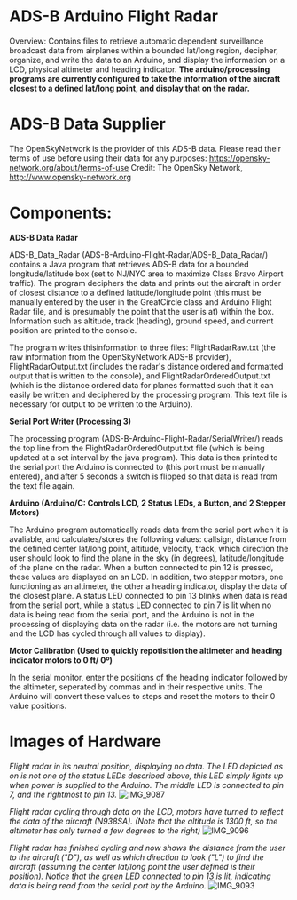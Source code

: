 # ADS-B Arduino Flight Radar 
Overview: Contains files to retrieve automatic dependent surveillance broadcast data from airplanes within a bounded lat/long region, decipher, organize, and write the data to an Arduino, and display the information on a LCD, physical altimeter and heading indicator. **The arduino/processing programs are currently configured to take the information of the aircraft closest to a defined lat/long point, and display that on the radar.**

# ADS-B Data Supplier 
The OpenSkyNetwork is the provider of this ADS-B data. Please read their terms of use before using their data for any purposes: https://opensky-network.org/about/terms-of-use 
Credit: The OpenSky Network, http://www.opensky-network.org

# Components: 
**ADS-B Data Radar**

ADS-B_Data_Radar (ADS-B-Arduino-Flight-Radar/ADS-B_Data_Radar/) contains a Java program that retrieves ADS-B data for a bounded longitude/latitude box (set to NJ/NYC area to maximize Class Bravo Airport traffic). The program deciphers the data and prints out the aircraft in order of closest distance to a defined latitude/longitude point (this must be manually entered by the user in the GreatCircle class and Arduino Flight Radar file, and is presumably the point that the user is at) within the box. Information such as altitude, track (heading), ground speed, and current position are printed to the console. 

The program writes thisinformation  to three files: FlightRadarRaw.txt (the raw information from the OpenSkyNetwork ADS-B provider), 
FlightRadarOutput.txt (includes the radar's distance ordered and formatted output that is written to the console),
and FlightRadarOrderedOutput.txt (which is the distance ordered data for planes formatted such that it can easily be written and 
deciphered by the processing program. This text file is necessary for output to be written to the Arduino).
   
**Serial Port Writer (Processing 3)**

The processing program (ADS-B-Arduino-Flight-Radar/SerialWriter/) reads the top line from the FlightRadarOrderedOutput.txt file (which is being 
updated at a set interval by the java program). This data is then printed to the serial port the Arduino is connected to (this port must be manually entered), and after 5 seconds a switch is flipped so that data is read from the text file again. 

**Arduino (Arduino/C: Controls LCD, 2 Status LEDs, a Button, and 2 Stepper Motors)**

The Arduino program automatically reads data from the serial port when it is avaliable, and calculates/stores the following values: callsign, distance from the defined center lat/long point, altitude, velocity, track, which direction the user should look to find the plane in the sky (in degrees), latitude/longitude of the plane on the radar. When a button connected to pin 12 is pressed, these values are displayed on an LCD. In addition, two stepper motors, one functioning as an altimeter, the other a heading indicator, display the data of the closest plane. A status LED connected to pin 13 blinks when data is read from the serial port, while a status LED connected to pin 7 is lit when no data is being read from the serial port, and the Arduino is not in the processing of displaying data on the radar (i.e. the motors are not turning and the LCD has cycled through all values to display). 

**Motor Calibration (Used to quickly repotisition the altimeter and heading indicator motors to 0 ft/ 0º)**

In the serial monitor, enter the positions of the heading indicator followed by the altimeter, seperated by commas and in their respective units. The Arduino will convert these values to steps and reset the motors to their 0 value positions. 

# Images of Hardware
*Flight radar in its neutral position, displaying no data. The LED depicted as on is not one of the status LEDs described above, this LED simply lights up when power is supplied to the Arduino. The middle LED is connected to pin 7, and the rightmost to pin 13.*
![IMG_9087](https://user-images.githubusercontent.com/56012430/88239488-8f319f80-cc52-11ea-8cc5-9f7195471c63.jpg)

*Flight radar cycling through data on the LCD, motors have turned to reflect the data of the aircraft (N938SA). (Note that the altitude is 1300 ft, so the altimeter has only turned a few degrees to the right)*
![IMG_9096](https://user-images.githubusercontent.com/56012430/88239554-b5efd600-cc52-11ea-8bdb-d709a1814c7b.jpg)

*Flight radar has finished cycling and now shows the distance from the user to the aircraft ("D"), as well as which direction to look ("L") to find the aircraft (assuming the center lat/long point the user defined is their position). Notice that the green LED connected to pin 13 is lit, indicating data is being read from the serial port by the Arduino.*
![IMG_9093](https://user-images.githubusercontent.com/56012430/88239559-bb4d2080-cc52-11ea-9d6d-a9b35b7e00ba.JPG)



